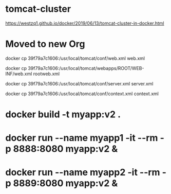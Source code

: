 # tomcat-cluster

https://westzq1.github.io/docker/2019/06/13/tomcat-cluster-in-docker.html

# Moved to new Org

docker cp 39f79a7c1606:/usr/local/tomcat/conf/web.xml web.xml

docker cp 39f79a7c1606:/usr/local/tomcat/webapps/ROOT/WEB-INF/web.xml rootweb.xml

docker cp 39f79a7c1606:/usr/local/tomcat/conf/server.xml server.xml

docker cp 39f79a7c1606:/usr/local/tomcat/conf/context.xml context.xml

# docker build -t myapp:v2 .

# docker run --name myapp1 -it --rm -p 8888:8080 myapp:v2 &

# docker run --name myapp2 -it --rm -p 8889:8080 myapp:v2 &
